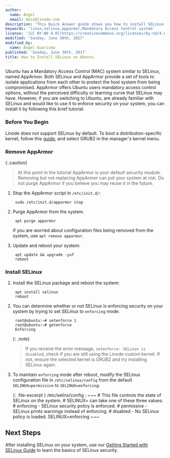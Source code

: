 ```yaml
---
author:
  name: Angel
  email: docs@linode.com
description: 'This Quick Answer guide shows you how to install SELinux on Ubuntu after you uninstall AppArmor'
keywords: 'linux,selinux,apparmor,Mandatory Access Control system'
license: '[CC BY-ND 4.0](https://creativecommons.org/licenses/by-nd/4.0)'
modified: 'Sunday, June 30th, 2017'
modified_by:
  name: Angel Guarisma
published: 'Sunday, June 30th, 2017'
title: How to Install SELinux on Ubuntu
---
```





Ubuntu has a Mandatory Access Control (MAC) system similar to SELinux, named AppArmor. Both SELinux and AppArmor provide a set of tools to isolate applications from each other to protect the host system from being compromised. AppArmor offers Ubuntu users mandatory access control options, without the perceived difficulty or learning curve that SELinux may have. However, if you are switching to Ubuntu, are already familiar with SELinux and would like to use it to enforce security on your system, you can install it by following this brief tutorial. 

### Before You Begin

Linode does not support SELinux by default. To boot a distribution-specific kernel, follow this [guide](https://www.linode.com/docs/tools-reference/custom-kernels-distros/run-a-distribution-supplied-kernel-with-kvm), and select GRUB2 in the manager's kernel menu. 

### Remove AppArmor

{:.caution}
>
>At this point in the tutorial AppArmor is your default security module. Removing but not replacing AppArmor can put your system at risk.
>Do not purge AppArmor if you believe you may reuse it in the future. 

1. Stop the AppArmor script in `/etc/init.d/`: 

		sudo /etc/init.d/apparmor stop 

2. Purge AppArmor from the system. 
	
		apt purge apparmor

	If you are worried about configuration files being removed from the system, use `apt remove apparmor`. 

3. Update and reboot your system: 

		apt update && upgrade -yuf
		reboot

### Install SELinux

1. Install the SELinux package and reboot the system:

		apt install selinux
		reboot

2. You can determine whether or not SELinux is enforcing security on your system by trying to set SELinux to `enforcing` mode. 

		root@ubuntu:~# setenforce 1
		root@ubuntu:~# getenforce
		Enforcing

    {: .note}
    >
    >If you receive the error message, `setenforce: SELinux is disabled`, check if you are still using the Linode custom kernel. If not, ensure the selected kernel is GRUB2 and try installing SELinux again.

3. To maintain `enforcing` mode after reboot, modify the SELinux configuration file in `/etc/selinux/config` from the default `SELINUX=permissive` to `SELINUX=enforcing`:

    {: .file-excerpt }
    /etc/selinx/config
    :   ~~~
        # This file controls the state of SELinux on the system.
        # SELINUX= can take one of these three values:
        # enforcing - SELinux security policy is enforced.
        # permissive - SELinux prints warnings instead of enforcing.
        # disabled - No SELinux policy is loaded.
        SELINUX=enforcing
        ~~~

## Next Steps 
After installing SELinux on your system, use our [Getting Started with SELinux Guide](/docs/security/getting-started-with-selinux) to learn the basics of SELinux security. 
